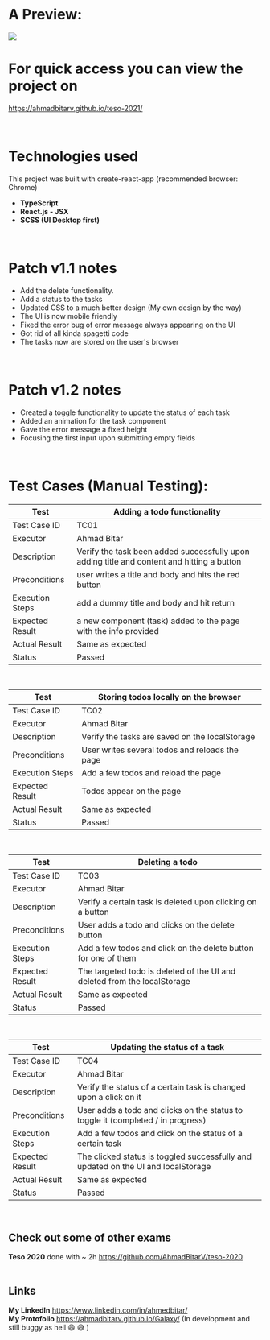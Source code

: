 <br>

# A Preview:

<img src="./src/assets/todo_app.png"/>
<br>

# For quick access you can view the project on

https://ahmadbitarv.github.io/teso-2021/

 <br>

# Technologies used

This project was built with create-react-app (recommended browser: Chrome)

 <ul>
  <li><strong>TypeScript</strong></li>
  <li><strong>React.js - JSX</strong></li>
  <li><strong>SCSS (UI Desktop first)</strong></li>
 </ul>

<br>


# Patch v1.1 notes

<ul>
  <li>Add the delete functionality. </li>
  <li>Add a status to the tasks </li>
  <li>Updated CSS to a much better design (My own design by the way)</li>
  <li>The UI is now mobile friendly</li>
  <li>Fixed the error bug of error message always appearing on the UI</li>
  <li>Got rid of all kinda spagetti code</li>
  <li>The tasks now are stored on the user's browser</li>
 </ul>
 <br>

# Patch v1.2 notes

<ul>
  <li>Created a toggle functionality to update the status of each task</li>
  <li>Added an animation for the task component</li>
  <li>Gave the error message a fixed height</li>
  <li>Focusing the first input upon submitting empty fields</li>
 </ul>
 <br>

# Test Cases (Manual Testing):

| Test            | Adding a todo functionality                                                                |
| --------------- | ------------------------------------------------------------------------------------------ |
| Test Case ID    | TC01                                                                                       |
| Executor        | Ahmad Bitar                                                                                |
| Description     | Verify the task been added successfully upon adding title and content and hitting a button |
| Preconditions   | user writes a title and body and hits the red button                                       |
| Execution Steps | add a dummy title and body and hit return                                                  |
| Expected Result | a new component (task) added to the page with the info provided                            |
| Actual Result   | Same as expected                                                                           |
| Status          | Passed                                                                                     |

 <br>

| Test            | Storing todos locally on the browser           |
| --------------- | ---------------------------------------------- |
| Test Case ID    | TC02                                           |
| Executor        | Ahmad Bitar                                    |
| Description     | Verify the tasks are saved on the localStorage |
| Preconditions   | User writes several todos and reloads the page |
| Execution Steps | Add a few todos and reload the page            |
| Expected Result | Todos appear on the page                       |
| Actual Result   | Same as expected                               |
| Status          | Passed                                         |

 <br>

| Test            | Deleting a todo                                                          |
| --------------- | ------------------------------------------------------------------------ |
| Test Case ID    | TC03                                                                     |
| Executor        | Ahmad Bitar                                                              |
| Description     | Verify a certain task is deleted upon clicking on a button               |
| Preconditions   | User adds a todo and clicks on the delete button                         |
| Execution Steps | Add a few todos and click on the delete button for one of them           |
| Expected Result | The targeted todo is deleted of the UI and deleted from the localStorage |
| Actual Result   | Same as expected                                                         |
| Status          | Passed                                                                   |

 <br>

| Test            | Updating the status of a task                                                     |
| --------------- | --------------------------------------------------------------------------------- |
| Test Case ID    | TC04                                                                              |
| Executor        | Ahmad Bitar                                                                       |
| Description     | Verify the status of a certain task is changed upon a click on it                 |
| Preconditions   | User adds a todo and clicks on the status to toggle it (completed / in progress)  |
| Execution Steps | Add a few todos and click on the status of a certain task                         |
| Expected Result | The clicked status is toggled successfully and updated on the UI and localStorage |
| Actual Result   | Same as expected                                                                  |
| Status          | Passed                                                                            |

<br>

## Check out some of other exams

<strong>Teso 2020</strong> done with ~ 2h https://github.com/AhmadBitarV/teso-2020 <br />
<br>

## Links

<strong>My LinkedIn</strong> https://www.linkedin.com/in/ahmedbitar/<br />
<strong>My Protofolio</strong> https://ahmadbitarv.github.io/Galaxy/ (In development and still buggy as hell 😄 😅 )<br />
